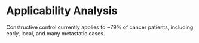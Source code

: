 # Applicability Analysis

Constructive control currently applies to ~79% of cancer patients, including early, local, and many metastatic cases.